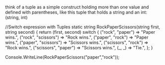 think of a tuple as a simple construct holding more than
one value and defined with parentheses, like this tuple that holds a string and an int:
(string, int)

//Switch expression with Tuples
static string RockPaperScissors(string first, string second)
{
return (first, second) switch
{
("rock", "paper") => "Paper wins.",
("rock", "scissors") => "Rock wins.",
("paper", "rock") => "Paper wins.",
("paper", "scissors") => "Scissors wins.",
("scissors", "rock") => "Rock wins.",
("scissors", "paper") => "Scissors wins.",
(_, _) => "Tie.",
};
}

Console.WriteLine(RockPaperScissors("paper","rock"));